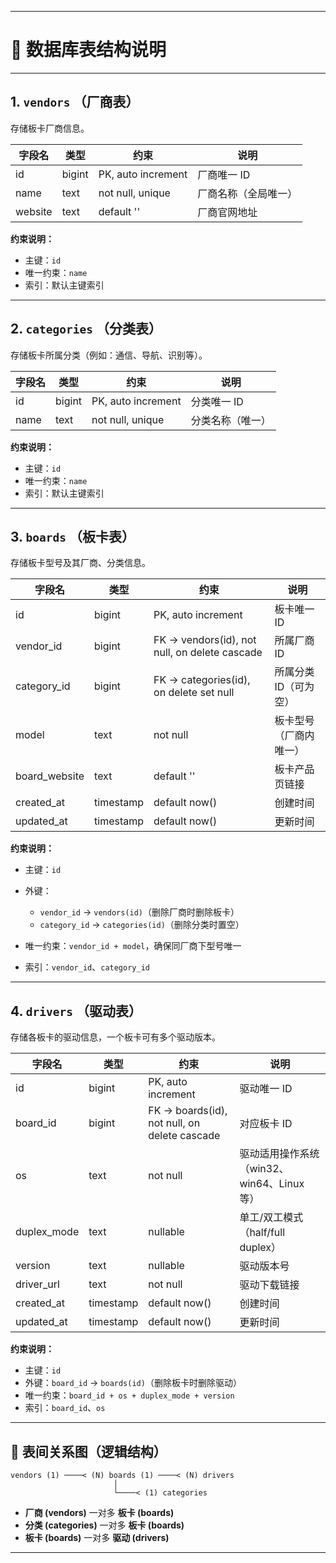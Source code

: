 
---

# 📘 数据库表结构说明

---

## 1. `vendors` （厂商表）

存储板卡厂商信息。

| 字段名     | 类型     | 约束                 | 说明         |
| ------- | ------ | ------------------ | ---------- |
| id      | bigint | PK, auto increment | 厂商唯一 ID    |
| name    | text   | not null, unique   | 厂商名称（全局唯一） |
| website | text   | default ''         | 厂商官网地址     |

**约束说明：**

* 主键：`id`
* 唯一约束：`name`
* 索引：默认主键索引

---

## 2. `categories` （分类表）

存储板卡所属分类（例如：通信、导航、识别等）。

| 字段名         | 类型     | 约束                 | 说明       |
| ----------- | ------ | ------------------ | -------- |
| id          | bigint | PK, auto increment | 分类唯一 ID  |
| name        | text   | not null, unique   | 分类名称（唯一） |

**约束说明：**

* 主键：`id`
* 唯一约束：`name`
* 索引：默认主键索引

---

## 3. `boards` （板卡表）

存储板卡型号及其厂商、分类信息。

| 字段名           | 类型        | 约束                                            | 说明           |
| ------------- | --------- | --------------------------------------------- | ------------ |
| id            | bigint    | PK, auto increment                            | 板卡唯一 ID      |
| vendor_id     | bigint    | FK → vendors(id), not null, on delete cascade | 所属厂商 ID      |
| category_id   | bigint    | FK → categories(id), on delete set null       | 所属分类 ID（可为空） |
| model         | text      | not null                                      | 板卡型号（厂商内唯一）  |
| board_website | text      | default ''                                    | 板卡产品页链接      |
| created_at    | timestamp | default now()                                 | 创建时间         |
| updated_at    | timestamp | default now()                                 | 更新时间         |

**约束说明：**

* 主键：`id`
* 外键：

  * `vendor_id` → `vendors(id)`（删除厂商时删除板卡）
  * `category_id` → `categories(id)`（删除分类时置空）
* 唯一约束：`vendor_id + model`，确保同厂商下型号唯一
* 索引：`vendor_id`、`category_id`

---

## 4. `drivers` （驱动表）

存储各板卡的驱动信息，一个板卡可有多个驱动版本。

| 字段名         | 类型        | 约束                                           | 说明                            |
| ----------- | --------- | -------------------------------------------- | ----------------------------- |
| id          | bigint    | PK, auto increment                           | 驱动唯一 ID                       |
| board_id    | bigint    | FK → boards(id), not null, on delete cascade | 对应板卡 ID                       |
| os          | text      | not null                                     | 驱动适用操作系统（win32、win64、Linux 等） |
| duplex_mode | text      | nullable                                     | 单工/双工模式（half/full duplex）     |
| version     | text      | nullable                                     | 驱动版本号                         |
| driver_url  | text      | not null                                     | 驱动下载链接                        |
| created_at  | timestamp | default now()                                | 创建时间                          |
| updated_at  | timestamp | default now()                                | 更新时间                          |

**约束说明：**

* 主键：`id`
* 外键：`board_id` → `boards(id)`（删除板卡时删除驱动）
* 唯一约束：`board_id + os + duplex_mode + version`
* 索引：`board_id`、`os`

---

## 🔁 表间关系图（逻辑结构）

```text
vendors (1) ────< (N) boards (1) ────< (N) drivers
                       │
                       └────< (1) categories
```

* **厂商 (vendors)** 一对多 **板卡 (boards)**
* **分类 (categories)** 一对多 **板卡 (boards)**
* **板卡 (boards)** 一对多 **驱动 (drivers)**

---
